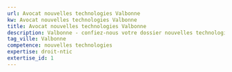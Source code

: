 ```yaml
---
url: Avocat nouvelles technologies Valbonne
kw: Avocat nouvelles technologies Valbonne
title: Avocat nouvelles technologies Valbonne
description: Valbonne - confiez-nous votre dossier nouvelles technologies
tag_ville: Valbonne
competence: nouvelles technologies
expertise: droit-ntic
extertise_id: 1
---
```

